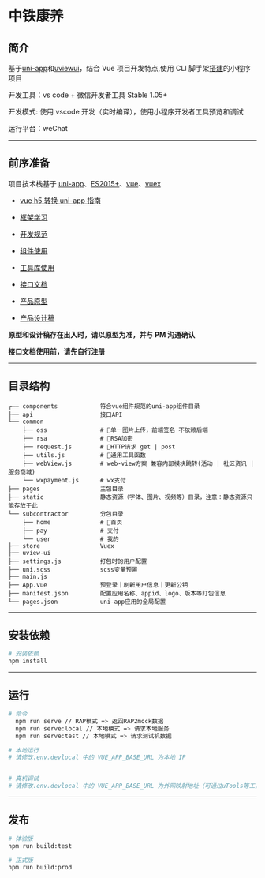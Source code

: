 中铁康养
=======
## 简介


基于[uni-app](https://uniapp.dcloud.io)和[uviewui](https://www.uviewui.com)，结合 Vue 项目开发特点,使用 CLI 脚手架[搭建](https://uniapp.dcloud.io/quickstart-cli)的小程序项目

开发工具：vs code + 微信开发者工具 Stable 1.05+

开发模式: 使用 vscode 开发（实时编译），使用小程序开发者工具预览和调试

运行平台：weChat

---

## 前序准备

项目技术栈基于 [uni-app](https://uniapp.dcloud.net.cn/api/README)、[ES2015+](http://es6.ruanyifeng.com/)、[vue](https://cn.vuejs.org/index.html)、[vuex](https://vuex.vuejs.org/zh-cn/)

- [vue h5 转换 uni-app 指南](https://ask.dcloud.net.cn/article/36174)

- [框架学习](https://uniapp.dcloud.net.cn/frame)

- [开发规范](https://uniapp.dcloud.net.cn/frame?id=%e5%bc%80%e5%8f%91%e8%a7%84%e8%8c%83)

- [组件使用](https://www.uviewui.com/components/intro.html)

- [工具库使用](https://www.uviewui.com/js/intro.html)

- [接口文档](http://rap2.taobao.org/organization/repository/editor?id=287856)

- [产品原型](https://u.pmdaniu.com/58VVZ)

- [产品设计稿](https://lanhuapp.com/web/#/item/project/stage?pid=2d135644-d782-49f8-8e73-ac98e5d5e191)

**原型和设计稿存在出入时，请以原型为准，并与 PM 沟通确认**

**接口文档使用前，请先自行注册**


---

## 目录结构

```
┌—— components            符合vue组件规范的uni-app组件目录
├── api                   接口API
└── common
    ├── oss               # 单一图片上传，前端签名 不依赖后端
    ├── rsa               # RSA加密
    ├── request.js        # HTTP请求 get | post
    ├── utils.js          # 通用工具函数
    ├── webView.js        # web-view方案 兼容内部模块跳转(活动 | 社区资讯 | 服务商城)
    └── wxpayment.js      # wx支付
├── pages                 主包目录
├── static                静态资源（字体、图片、视频等）目录，注意：静态资源只能存放于此
└── subcontractor         分包目录
    ├── home              # 首页
    ├── pay               # 支付
    └── user              # 我的
├── store                 Vuex
├── uview-ui
├── settings.js           打包时的用户配置
├── uni.scss              scss变量预置
├── main.js
├── App.vue               预登录｜刷新用户信息｜更新公钥
├── manifest.json         配置应用名称、appid、logo、版本等打包信息
└── pages.json            uni-app应用的全局配置
```

---

## 安装依赖

```bash
# 安装依赖
npm install
```

---

## 运行

```bash
# 命令
  npm run serve // RAP模式 => 返回RAP2mock数据
  npm run serve:local // 本地模式 => 请求本地服务
  npm run serve:test // 本地模式 => 请求测试机数据

# 本地运行
# 请修改.env.devlocal 中的 VUE_APP_BASE_URL 为本地 IP


# 真机调试
# 请修改.env.devlocal 中的 VUE_APP_BASE_URL 为外网映射地址（可通过uTools等工具快速配置）
```

---

## 发布

```bash
# 体验版
npm run build:test

# 正式版
npm run build:prod
```
